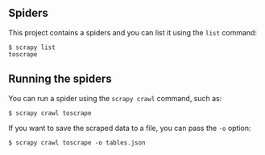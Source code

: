 ## Spiders

This project contains a spiders and you can list it using the `list`
command:

    $ scrapy list
    toscrape


## Running the spiders

You can run a spider using the `scrapy crawl` command, such as:

    $ scrapy crawl toscrape

If you want to save the scraped data to a file, you can pass the `-o` option:
    
    $ scrapy crawl toscrape -o tables.json
